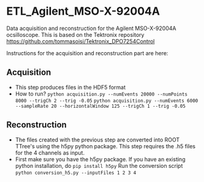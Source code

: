 # ETL_Agilent_MSO-X-92004A
Data acquisition and reconstruction for the Agilent MSO-X-92004A ocsilloscope.
This is based on the Tektronix repository https://github.com/tommasoisi/Tektronix_DPO7254Control

Instructions for the acquisition and reconstruction part are here:

## Acquisition
*  This step produces files in the HDF5 format
*  How to run? `python acquisition.py --numEvents 20000 --numPoints 8000 --trigCh 2 --trig -0.05`
`python acquisition.py --numEvents 6000 --sampleRate 20 --horizontalWindow 125 --trigCh 1 --trig -0.05`
## Reconstruction
*  The files created with the previous step are converted into ROOT TTree's using the h5py python package. This step requires the .h5 files for the 4 channels as input.
*  First make sure you have the h5py package. If you have an existing python installation, do
`pip install h5py`
Run the conversion script
`python conversion_h5.py --inputFiles 1 2 3 4`
